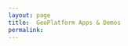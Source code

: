```yaml
---
layout: page
title:  GeoPlatform Apps & Demos
permalink:
---
```


<meta http-equiv="refresh" content="time; URL=https://geoplatform.gov/apps-demos" />
